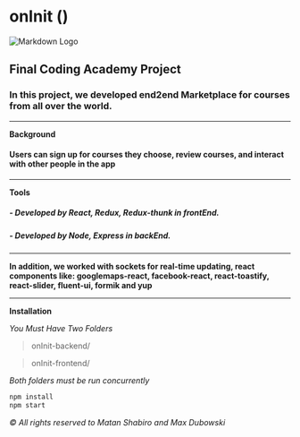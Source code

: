<!-- Headings -->

# onInit ()

![Markdown Logo](https://www.coding-academy.org/images/ca-logo@2x.png)

## Final Coding Academy Project

### In this project, we developed end2end Marketplace for courses from all over the world.

---

**Background**

#### Users can sign up for courses they choose, review courses, and interact with other people in the app

---

**Tools**

##### - Developed by React, Redux, Redux-thunk in frontEnd.

##### - Developed by Node, Express in backEnd.

---

**In addition, we worked with sockets for real-time updating, react components like: googlemaps-react, facebook-react, react-toastify, react-slider, fluent-ui, formik and yup**

---

**Installation**

_You Must Have Two Folders_

> onInit-backend/

> onInit-frontend/

_Both folders must be run concurrently_

```bash
npm install
npm start
```

_© All rights reserved to Matan Shabiro and Max Dubowski_
